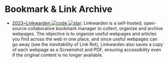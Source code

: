 # Bookmark & Link Archive

- [2023~Linkwarden ![code](https://ng-tech.icu/assets/code.svg) ![star](https://img.shields.io/github/stars/linkwarden/linkwarden)](https://github.com/linkwarden/linkwarden): Linkwarden is a self-hosted, open-source collaborative bookmark manager to collect, organize and archive webpages. The objective is to organize useful webpages and articles you find across the web in one place, and since useful webpages can go away (see the inevitability of Link Rot), Linkwarden also saves a copy of each webpage as a Screenshot and PDF, ensuring accessibility even if the original content is no longer available.
